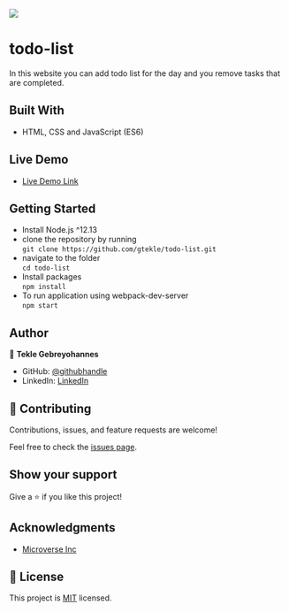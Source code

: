 
![](https://img.shields.io/badge/Microverse-blueviolet)

# todo-list
In this website you can add todo list for the day and you remove tasks that are completed.

## Built With

- HTML, CSS and JavaScript (ES6)

## Live Demo

- [Live Demo Link](https://gtekle.github.io/todo-list/)

## Getting Started
- Install Node.js ^12.13
- clone the repository by running\
    `git clone https://github.com/gtekle/todo-list.git`
- navigate to the folder\
    `cd todo-list`
- Install packages\
    `npm install`
- To run application using webpack-dev-server\
    `npm start`

## Author

👤 **Tekle Gebreyohannes**

- GitHub: [@githubhandle](https://github.com/gtekle)
- LinkedIn: [LinkedIn](www.linkedin.com/in/tekle-gebreyohannes-kidanemariam-7605752b)

## 🤝 Contributing

Contributions, issues, and feature requests are welcome!

Feel free to check the [issues page](../../issues/).

## Show your support

Give a ⭐️ if you like this project!

## Acknowledgments

- [Microverse Inc](https://www.microverse.org/)

## 📝 License

This project is [MIT](./MIT.md) licensed.
